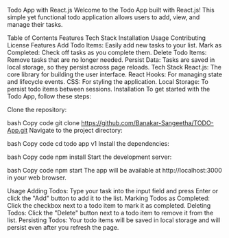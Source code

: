 Todo App with React.js
Welcome to the Todo App built with React.js! This simple yet functional todo application allows users to add, view, and manage their tasks.

Table of Contents
Features
Tech Stack
Installation
Usage
Contributing
License
Features
Add Todo Items: Easily add new tasks to your list.
Mark as Completed: Check off tasks as you complete them.
Delete Todo Items: Remove tasks that are no longer needed.
Persist Data: Tasks are saved in local storage, so they persist across page reloads.
Tech Stack
React.js: The core library for building the user interface.
React Hooks: For managing state and lifecycle events.
CSS: For styling the application.
Local Storage: To persist todo items between sessions.
Installation
To get started with the Todo App, follow these steps:

Clone the repository:

bash
Copy code
git clone https://github.com/Banakar-Sangeetha/TODO-App.git
Navigate to the project directory:

bash
Copy code
cd todo app v1
Install the dependencies:

bash
Copy code
npm install
Start the development server:

bash
Copy code
npm start
The app will be available at http://localhost:3000 in your web browser.

Usage
Adding Todos: Type your task into the input field and press Enter or click the "Add" button to add it to the list.
Marking Todos as Completed: Click the checkbox next to a todo item to mark it as completed.
Deleting Todos: Click the "Delete" button next to a todo item to remove it from the list.
Persisting Todos: Your todo items will be saved in local storage and will persist even after you refresh the page.
